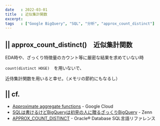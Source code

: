 ```yaml
---
date   : 2022-03-01
title  : 近似集計関数
excerpt: 
tags   : ["Google BigQuery", "SQL", "分析", "approx_count_distinct"]
---
```


## || approx_count_distinct()　近似集計関数

EDA時や、ざっくり特徴量のカウント等に厳密な結果を求めていない時

`count(distinct HOGE)`　を用いないで、

近侍集計関数を用いると幸せ。（メモリの節約にもなるし）


## || cf.
+ [Approximate aggregate functions](https://cloud.google.com/bigquery/docs/reference/standard-sql/approximate_aggregate_functions#approximate_aggregate_functions) - Google Cloud
+ [SQLは書けるけどBigQueryは初見の人に贈るざっくりBigQuery](https://zenn.dev/masumomo/articles/e45d1f57cc8025) - Zenn
+ [APPROX_COUNT_DISTINCT](https://docs.oracle.com/cd/E57425_01/121/SQLRF/functions013.htm) - Oracle® Database SQL言語リファレンス
